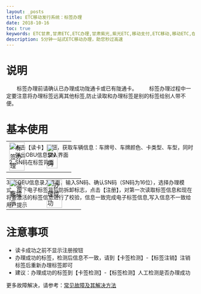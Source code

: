 ```yaml
---
layout: _posts
title: ETC移动发行系统：标签办理
date: 2018-10-16 
toc: true
keywords: ETC甘肃,甘肃ETC,ETC办理,甘肃紫光,紫光ETC,移动支付,ETC移动,移动ETC,在线充值,ETC办理,卡片办理,OBU办理,OBU激活,ETC手持终端,甘肃ETC办理,甘肃ETC发行,移动发行终端,ETC移动发行系统
description: 5分钟一站式ETC移动办理，助您秒过高速
---
```

# 说明
&emsp;&emsp;标签办理前请确认已办理成功陇通卡或已有陇通卡。
&emsp;&emsp;标签办理过程中一定要注意将办理标签远离其他标签,防止读取和办理标签是别的标签给别人带不便。
 
# 基本使用
1. 点击【读卡】按钮，获取车辆信息：车牌号、车牌颜色、卡类型、车型，同时弹出OBU信息录入界面
2. SN码在标签背面
 <table style = "margin-top:-80px"> 
      <tr>
          <td><img src="/pub-images/obuissue.png" width="70%" alt="标签办理"/></td>
          <td><img src="/pub-images/SN.png"  width="70%" alt="SN码" /></td>
      </tr>
  </table>
3. 在OBU信息录入界面，输入SN码、确认SN码（SN码为16位），选择办理模式，按下电子标签背后防拆卸标志，点击【注册】，对第一次读取标签信息和现在将要激活的标签信息进行了校验，信息一致完成电子标签信息,写入信息不一致给用户提示
 <table style = "margin-top:-80px"> 
      <tr>
          <td><img src="/pub-images/obuisuuse1.png" width="70%" alt="温馨提示"/></td>
          <td><img src="/pub-images/obuissue2.png"  width="70%" alt="办理成功" /></td>
      </tr>
  </table>

# 注意事项  
* 读卡成功之前不显示注册按钮
* 办理成功的标签，检测后信息不一致，请到【卡签检测】-【标签注销】注销标签后重新办理标签即可
* 建议：办理成功的标签到【卡签检测】-【标签检测】人工检测是否办理成功

更多故障解决，请参考：[常见故障及其解决方法](/2018/10/10/problems/)

